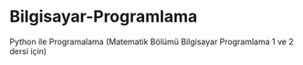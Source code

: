 # Bilgisayar-Programlama
Python ile Programalama (Matematik Bölümü Bilgisayar Programlama 1 ve 2 dersi için)
